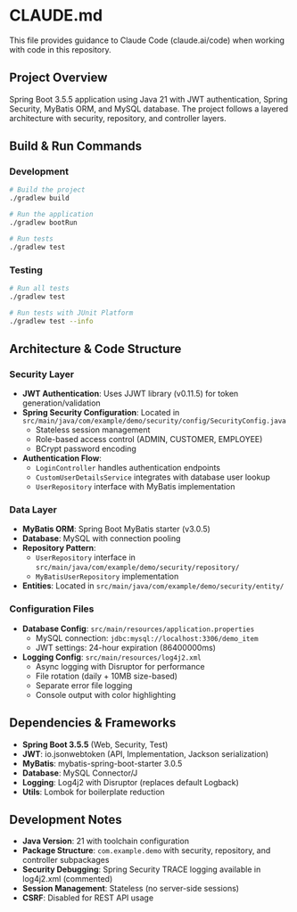 # CLAUDE.md

This file provides guidance to Claude Code (claude.ai/code) when working with code in this repository.

## Project Overview
Spring Boot 3.5.5 application using Java 21 with JWT authentication, Spring Security, MyBatis ORM, and MySQL database. The project follows a layered architecture with security, repository, and controller layers.

## Build & Run Commands

### Development
```bash
# Build the project
./gradlew build

# Run the application
./gradlew bootRun

# Run tests
./gradlew test
```

### Testing
```bash
# Run all tests
./gradlew test

# Run tests with JUnit Platform
./gradlew test --info
```

## Architecture & Code Structure

### Security Layer
- **JWT Authentication**: Uses JJWT library (v0.11.5) for token generation/validation
- **Spring Security Configuration**: Located in `src/main/java/com/example/demo/security/config/SecurityConfig.java`
  - Stateless session management
  - Role-based access control (ADMIN, CUSTOMER, EMPLOYEE)
  - BCrypt password encoding
- **Authentication Flow**:
  - `LoginController` handles authentication endpoints
  - `CustomUserDetailsService` integrates with database user lookup
  - `UserRepository` interface with MyBatis implementation

### Data Layer
- **MyBatis ORM**: Spring Boot MyBatis starter (v3.0.5)
- **Database**: MySQL with connection pooling
- **Repository Pattern**:
  - `UserRepository` interface in `src/main/java/com/example/demo/security/repository/`
  - `MyBatisUserRepository` implementation
- **Entities**: Located in `src/main/java/com/example/demo/security/entity/`

### Configuration Files
- **Database Config**: `src/main/resources/application.properties`
  - MySQL connection: `jdbc:mysql://localhost:3306/demo_item`
  - JWT settings: 24-hour expiration (86400000ms)
- **Logging Config**: `src/main/resources/log4j2.xml`
  - Async logging with Disruptor for performance
  - File rotation (daily + 10MB size-based)
  - Separate error file logging
  - Console output with color highlighting

## Dependencies & Frameworks
- **Spring Boot 3.5.5** (Web, Security, Test)
- **JWT**: io.jsonwebtoken (API, Implementation, Jackson serialization)
- **MyBatis**: mybatis-spring-boot-starter 3.0.5
- **Database**: MySQL Connector/J
- **Logging**: Log4j2 with Disruptor (replaces default Logback)
- **Utils**: Lombok for boilerplate reduction

## Development Notes
- **Java Version**: 21 with toolchain configuration
- **Package Structure**: `com.example.demo` with security, repository, and controller subpackages
- **Security Debugging**: Spring Security TRACE logging available in log4j2.xml (commented)
- **Session Management**: Stateless (no server-side sessions)
- **CSRF**: Disabled for REST API usage